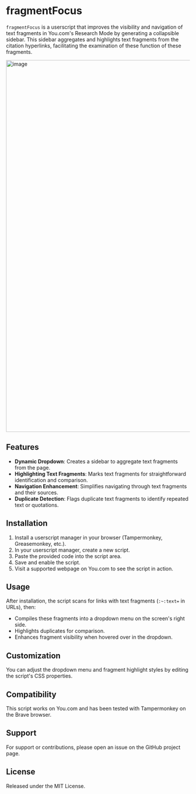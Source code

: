 # fragmentFocus

`fragmentFocus` is a userscript that improves the visibility and navigation of text fragments in You.com's Research Mode by generating a collapsible sidebar. This sidebar aggregates and highlights text fragments from the citation hyperlinks, facilitating the examination of these function of these fragments.

<img width="1016" alt="image" src="https://github.com/danielsgriffin/fragmentFocus/assets/6070690/77f5d87f-599f-4d7d-98d7-ae1923d3579e">

## Features

- **Dynamic Dropdown**: Creates a sidebar to aggregate text fragments from the page.
- **Highlighting Text Fragments**: Marks text fragments for straightforward identification and comparison.
- **Navigation Enhancement**: Simplifies navigating through text fragments and their sources.
- **Duplicate Detection**: Flags duplicate text fragments to identify repeated text or quotations.

## Installation

1. Install a userscript manager in your browser (Tampermonkey, Greasemonkey, etc.).
2. In your userscript manager, create a new script.
3. Paste the provided code into the script area.
4. Save and enable the script.
5. Visit a supported webpage on You.com to see the script in action.

## Usage

After installation, the script scans for links with text fragments (`:~:text=` in URLs), then:

- Compiles these fragments into a dropdown menu on the screen's right side.
- Highlights duplicates for comparison.
- Enhances fragment visibility when hovered over in the dropdown.

## Customization

You can adjust the dropdown menu and fragment highlight styles by editing the script's CSS properties.

## Compatibility

This script works on You.com and has been tested with Tampermonkey on the Brave browser.

## Support

For support or contributions, please open an issue on the GitHub project page.

## License

Released under the MIT License.
